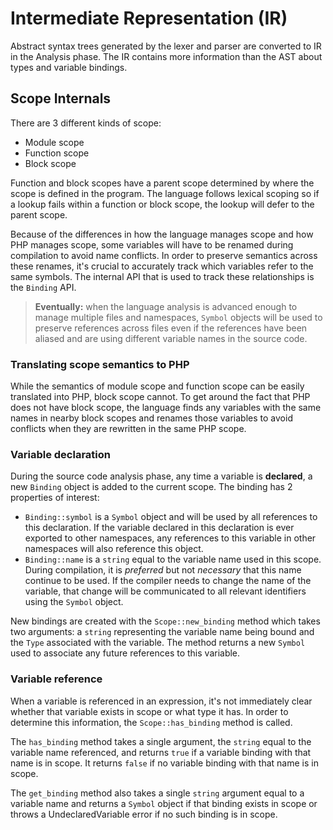 # Intermediate Representation (IR)

Abstract syntax trees generated by the lexer and parser are converted to IR in
the Analysis phase. The IR contains more information than the AST about types
and variable bindings.

## Scope Internals

There are 3 different kinds of scope:

- Module scope
- Function scope
- Block scope

Function and block scopes have a parent scope determined by where the scope is
defined in the program. The language follows lexical scoping so if a lookup
fails within a function or block scope, the lookup will defer to the parent
scope.

Because of the differences in how the language manages scope and how PHP manages
scope, some variables will have to be renamed during compilation to avoid name
conflicts. In order to preserve semantics across these renames, it's crucial to
accurately track which variables refer to the same symbols. The internal API
that is used to track these relationships is the `Binding` API.

> **Eventually:** when the language analysis is advanced enough to manage
> multiple files and namespaces, `Symbol` objects will be used to preserve
> references across files even if the references have been aliased and are using
> different variable names in the source code.

### Translating scope semantics to PHP

While the semantics of module scope and function scope can be easily translated
into PHP, block scope cannot. To get around the fact that PHP does not have
block scope, the language finds any variables with the same names in nearby
block scopes and renames those variables to avoid conflicts when they are
rewritten in the same PHP scope.

### Variable declaration

During the source code analysis phase, any time a variable is **declared**, a
new `Binding` object is added to the current scope. The binding has 2 properties
of interest:

- `Binding::symbol` is a `Symbol` object and will be used by all references to
  this declaration. If the variable declared in this declaration is ever
  exported to other namespaces, any references to this variable in other
  namespaces will also reference this object.
- `Binding::name` is a `string` equal to the variable name used in this scope.
  During compilation, it is _preferred_ but not _necessary_ that this name
  continue to be used. If the compiler needs to change the name of the variable,
  that change will be communicated to all relevant identifiers using the
  `Symbol` object.

New bindings are created with the `Scope::new_binding` method which takes two
arguments: a `string` representing the variable name being bound and the `Type`
associated with the variable. The method returns a new `Symbol` used to
associate any future references to this variable.

### Variable reference

When a variable is referenced in an expression, it's not immediately clear
whether that variable exists in scope or what type it has. In order to determine
this information, the `Scope::has_binding` method is called.

The `has_binding` method takes a single argument, the `string` equal to the
variable name referenced, and returns `true` if a variable binding with that
name is in scope. It returns `false` if no variable binding with that name is in
scope.

The `get_binding` method also takes a single `string` argument equal to a
variable name and returns a `Symbol` object if that binding exists in scope or
throws a UndeclaredVariable error if no such binding is in scope.
